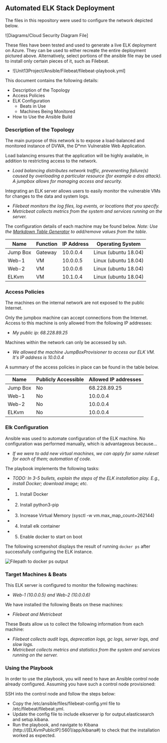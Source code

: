 ## Automated ELK Stack Deployment

The files in this repository were used to configure the network depicted below.

![Diagrams/Cloud Security Diagram File]

These files have been tested and used to generate a live ELK deployment on Azure. They can be used to either recreate the entire deployment pictured above. Alternatively, select portions of the ansible file may be used to install only certain pieces of it, such as Filebeat.

  - ![Unit13Project/Ansible/Filebeat/filebeat-playbook.yml]

This document contains the following details:
- Description of the Topology
- Access Policies
- ELK Configuration
  - Beats in Use
  - Machines Being Monitored
- How to Use the Ansible Build


### Description of the Topology

The main purpose of this network is to expose a load-balanced and monitored instance of DVWA, the D*mn Vulnerable Web Application.

Load balancing ensures that the application will be highly available, in addition to restricting access to the network.
- _Load balancing distributes network traffic, prevenenting failure(s) caused by overloading a particular resource (for example a dos attack). A jumpbox allows for managing access and security._

Integrating an ELK server allows users to easily monitor the vulnerable VMs for changes to the data and system logs.
- _Filebeat monitors the log files, log events, or locations that you specify._
- _Metricbeat collects metrics from the system and services running on the server._

The configuration details of each machine may be found below.
_Note: Use the [Markdown Table Generator](http://www.tablesgenerator.com/markdown_tables) to add/remove values from the table_.

| Name     | Function | IP Address | Operating System     |
|----------|----------|------------|----------------------|
| Jump Box | Gateway  | 10.0.0.4   | Linux (ubuntu 18.04) |
| Web-1    | VM       | 10.0.0.5   | Linux (ubuntu 18.04) |
| Web-2    | VM       | 10.0.0.6   | Linux (ubuntu 18.04) |
| ELKvm    | VM       | 10.1.0.4   | Linux (ubuntu 18.04) |

### Access Policies

The machines on the internal network are not exposed to the public Internet. 

Only the jumpbox machine can accept connections from the Internet. Access to this machine is only allowed from the following IP addresses:
- _My public ip: 68.228.89.25_

Machines within the network can only be accessed by ssh.
- _We allowed the machine JumpBoxProvisioner to access our ELK VM. It's IP address is 10.0.0.4_

A summary of the access policies in place can be found in the table below.

| Name     | Publicly Accessible | Allowed IP addresses |
|----------|---------------------|----------------------|
| Jump Box | No                  | 68.228.89.25         |
| Web-1    | No                  | 10.0.0.4             |
| Web-2    | No                  | 10.0.0.4             |
| ELKvm    | No                  | 10.0.0.4             |

### Elk Configuration

Ansible was used to automate configuration of the ELK machine. No configuration was performed manually, which is advantageous because...
- _If we were to add new virtual machines, we can apply for same ruleset for each of them; automation of code._

The playbook implements the following tasks:
- _TODO: In 3-5 bullets, explain the steps of the ELK installation play. E.g., install Docker; download image; etc._
- 1. Install Docker
- 2. Install python3-pip
- 3. Increase Virtual Memory (sysctl -w vm.max_map_count=262144)
- 4. Install elk container
- 5. Enable docker to start on boot

The following screenshot displays the result of running `docker ps` after successfully configuring the ELK instance.

![Filepath to docker ps output](Unit13Project/Images/docker_ps_output.png)

### Target Machines & Beats
This ELK server is configured to monitor the following machines:
- _Web-1 (10.0.0.5) and Web-2 (10.0.0.6)_

We have installed the following Beats on these machines:
- _Filebeat and Metricbeat_

These Beats allow us to collect the following information from each machine:
- _Filebeat collects audit logs, deprecation logs, gc logs, server logs, and slow logs._
- _Metricbeat collects metrics and statistics from the system and services running on the server._

### Using the Playbook
In order to use the playbook, you will need to have an Ansible control node already configured. Assuming you have such a control node provisioned: 

SSH into the control node and follow the steps below:
- Copy the /etc/ansible/files/filebeat-config.yml file to /etc/filebeat/filebeat.yml.
- Update the config file to include elkserver ip for output.elasticsearch and setup.kibana.
- Run the playbook, and navigate to Kibana (http://[ELKvmPublicIP]:5601/app/kibana#) to check that the installation worked as expected.
